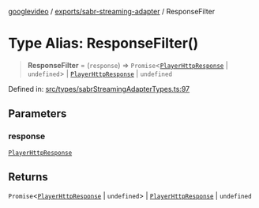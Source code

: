 [googlevideo](../../../README.md) / [exports/sabr-streaming-adapter](../README.md) / ResponseFilter

# Type Alias: ResponseFilter()

> **ResponseFilter** = (`response`) => `Promise`\<[`PlayerHttpResponse`](../interfaces/PlayerHttpResponse.md) \| `undefined`\> \| [`PlayerHttpResponse`](../interfaces/PlayerHttpResponse.md) \| `undefined`

Defined in: [src/types/sabrStreamingAdapterTypes.ts:97](https://github.com/LuanRT/googlevideo/blob/5b84100979befab767d819a9606dde964d469341/src/types/sabrStreamingAdapterTypes.ts#L97)

## Parameters

### response

[`PlayerHttpResponse`](../interfaces/PlayerHttpResponse.md)

## Returns

`Promise`\<[`PlayerHttpResponse`](../interfaces/PlayerHttpResponse.md) \| `undefined`\> \| [`PlayerHttpResponse`](../interfaces/PlayerHttpResponse.md) \| `undefined`
